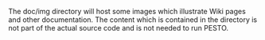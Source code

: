 The doc/img directory will host some images which illustrate Wiki pages and 
other documentation. The content which is contained in the directory is not 
part of the actual source code and is not needed to run PESTO.
